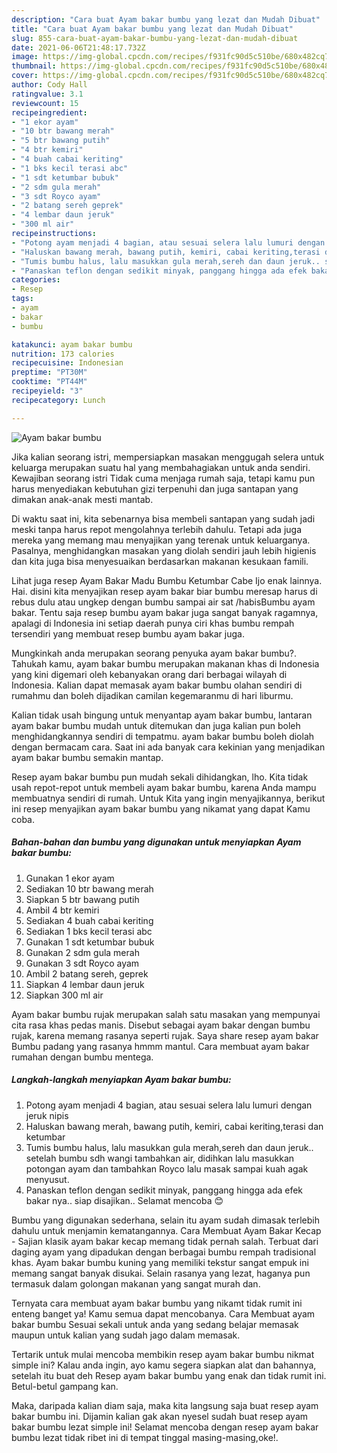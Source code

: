 ```yaml
---
description: "Cara buat Ayam bakar bumbu yang lezat dan Mudah Dibuat"
title: "Cara buat Ayam bakar bumbu yang lezat dan Mudah Dibuat"
slug: 855-cara-buat-ayam-bakar-bumbu-yang-lezat-dan-mudah-dibuat
date: 2021-06-06T21:48:17.732Z
image: https://img-global.cpcdn.com/recipes/f931fc90d5c510be/680x482cq70/ayam-bakar-bumbu-foto-resep-utama.jpg
thumbnail: https://img-global.cpcdn.com/recipes/f931fc90d5c510be/680x482cq70/ayam-bakar-bumbu-foto-resep-utama.jpg
cover: https://img-global.cpcdn.com/recipes/f931fc90d5c510be/680x482cq70/ayam-bakar-bumbu-foto-resep-utama.jpg
author: Cody Hall
ratingvalue: 3.1
reviewcount: 15
recipeingredient:
- "1 ekor ayam"
- "10 btr bawang merah"
- "5 btr bawang putih"
- "4 btr kemiri"
- "4 buah cabai keriting"
- "1 bks kecil terasi abc"
- "1 sdt ketumbar bubuk"
- "2 sdm gula merah"
- "3 sdt Royco ayam"
- "2 batang sereh geprek"
- "4 lembar daun jeruk"
- "300 ml air"
recipeinstructions:
- "Potong ayam menjadi 4 bagian, atau sesuai selera lalu lumuri dengan jeruk nipis"
- "Haluskan bawang merah, bawang putih, kemiri, cabai keriting,terasi dan ketumbar"
- "Tumis bumbu halus, lalu masukkan gula merah,sereh dan daun jeruk.. setelah bumbu sdh wangi tambahkan air, didihkan lalu masukkan potongan ayam dan tambahkan Royco lalu masak sampai kuah agak menyusut."
- "Panaskan teflon dengan sedikit minyak, panggang hingga ada efek bakar nya.. siap disajikan.. Selamat mencoba 😊"
categories:
- Resep
tags:
- ayam
- bakar
- bumbu

katakunci: ayam bakar bumbu 
nutrition: 173 calories
recipecuisine: Indonesian
preptime: "PT30M"
cooktime: "PT44M"
recipeyield: "3"
recipecategory: Lunch

---
```



![Ayam bakar bumbu](https://img-global.cpcdn.com/recipes/f931fc90d5c510be/680x482cq70/ayam-bakar-bumbu-foto-resep-utama.jpg)

Jika kalian seorang istri, mempersiapkan masakan menggugah selera untuk keluarga merupakan suatu hal yang membahagiakan untuk anda sendiri. Kewajiban seorang istri Tidak cuma menjaga rumah saja, tetapi kamu pun harus menyediakan kebutuhan gizi terpenuhi dan juga santapan yang dimakan anak-anak mesti mantab.

Di waktu  saat ini, kita sebenarnya bisa membeli santapan yang sudah jadi meski tanpa harus repot mengolahnya terlebih dahulu. Tetapi ada juga mereka yang memang mau menyajikan yang terenak untuk keluarganya. Pasalnya, menghidangkan masakan yang diolah sendiri jauh lebih higienis dan kita juga bisa menyesuaikan berdasarkan makanan kesukaan famili. 

Lihat juga resep Ayam Bakar Madu Bumbu Ketumbar Cabe Ijo enak lainnya. Hai. disini kita menyajikan resep ayam bakar biar bumbu meresap harus di rebus dulu atau ungkep dengan bumbu sampai air sat /habisBumbu ayam bakar. Tentu saja resep bumbu ayam bakar juga sangat banyak ragamnya, apalagi di Indonesia ini setiap daerah punya ciri khas bumbu rempah tersendiri yang membuat resep bumbu ayam bakar juga.

Mungkinkah anda merupakan seorang penyuka ayam bakar bumbu?. Tahukah kamu, ayam bakar bumbu merupakan makanan khas di Indonesia yang kini digemari oleh kebanyakan orang dari berbagai wilayah di Indonesia. Kalian dapat memasak ayam bakar bumbu olahan sendiri di rumahmu dan boleh dijadikan camilan kegemaranmu di hari liburmu.

Kalian tidak usah bingung untuk menyantap ayam bakar bumbu, lantaran ayam bakar bumbu mudah untuk ditemukan dan juga kalian pun boleh menghidangkannya sendiri di tempatmu. ayam bakar bumbu boleh diolah dengan bermacam cara. Saat ini ada banyak cara kekinian yang menjadikan ayam bakar bumbu semakin mantap.

Resep ayam bakar bumbu pun mudah sekali dihidangkan, lho. Kita tidak usah repot-repot untuk membeli ayam bakar bumbu, karena Anda mampu membuatnya sendiri di rumah. Untuk Kita yang ingin menyajikannya, berikut ini resep menyajikan ayam bakar bumbu yang nikamat yang dapat Kamu coba.

<!--inarticleads1-->

##### Bahan-bahan dan bumbu yang digunakan untuk menyiapkan Ayam bakar bumbu:

1. Gunakan 1 ekor ayam
1. Sediakan 10 btr bawang merah
1. Siapkan 5 btr bawang putih
1. Ambil 4 btr kemiri
1. Sediakan 4 buah cabai keriting
1. Sediakan 1 bks kecil terasi abc
1. Gunakan 1 sdt ketumbar bubuk
1. Gunakan 2 sdm gula merah
1. Gunakan 3 sdt Royco ayam
1. Ambil 2 batang sereh, geprek
1. Siapkan 4 lembar daun jeruk
1. Siapkan 300 ml air


Ayam bakar bumbu rujak merupakan salah satu masakan yang mempunyai cita rasa khas pedas manis. Disebut sebagai ayam bakar dengan bumbu rujak, karena memang rasanya seperti rujak. Saya share resep ayam bakar Bumbu padang yang rasanya hmmm mantul. Cara membuat ayam bakar rumahan dengan bumbu mentega. 

<!--inarticleads2-->

##### Langkah-langkah menyiapkan Ayam bakar bumbu:

1. Potong ayam menjadi 4 bagian, atau sesuai selera lalu lumuri dengan jeruk nipis
1. Haluskan bawang merah, bawang putih, kemiri, cabai keriting,terasi dan ketumbar
1. Tumis bumbu halus, lalu masukkan gula merah,sereh dan daun jeruk.. setelah bumbu sdh wangi tambahkan air, didihkan lalu masukkan potongan ayam dan tambahkan Royco lalu masak sampai kuah agak menyusut.
1. Panaskan teflon dengan sedikit minyak, panggang hingga ada efek bakar nya.. siap disajikan.. Selamat mencoba 😊


Bumbu yang digunakan sederhana, selain itu ayam sudah dimasak terlebih dahulu untuk menjamin kematangannya. Cara Membuat Ayam Bakar Kecap - Sajian klasik ayam bakar kecap memang tidak pernah salah. Terbuat dari daging ayam yang dipadukan dengan berbagai bumbu rempah tradisional khas. Ayam bakar bumbu kuning yang memiliki tekstur sangat empuk ini memang sangat banyak disukai. Selain rasanya yang lezat, haganya pun termasuk dalam golongan makanan yang sangat murah dan. 

Ternyata cara membuat ayam bakar bumbu yang nikamt tidak rumit ini enteng banget ya! Kamu semua dapat mencobanya. Cara Membuat ayam bakar bumbu Sesuai sekali untuk anda yang sedang belajar memasak maupun untuk kalian yang sudah jago dalam memasak.

Tertarik untuk mulai mencoba membikin resep ayam bakar bumbu nikmat simple ini? Kalau anda ingin, ayo kamu segera siapkan alat dan bahannya, setelah itu buat deh Resep ayam bakar bumbu yang enak dan tidak rumit ini. Betul-betul gampang kan. 

Maka, daripada kalian diam saja, maka kita langsung saja buat resep ayam bakar bumbu ini. Dijamin kalian gak akan nyesel sudah buat resep ayam bakar bumbu lezat simple ini! Selamat mencoba dengan resep ayam bakar bumbu lezat tidak ribet ini di tempat tinggal masing-masing,oke!.

